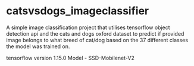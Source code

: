 # catsvsdogs_imageclassifier


A simple image classification project that utilises tensorflow object detection api and the cats and dogs oxford dataset to predict if provided image belongs to what breed of cat/dog based on the 37 different classes the model was trained on.

tensorflow version 1.15.0
Model - SSD-Mobilenet-V2
